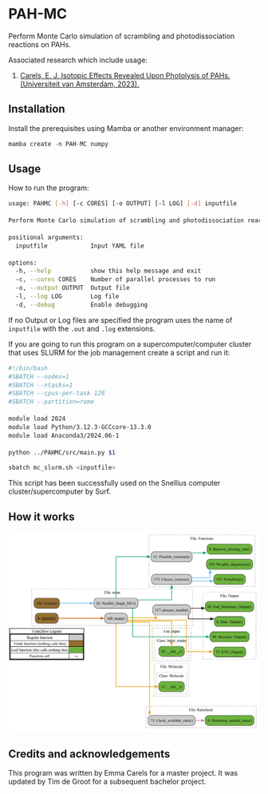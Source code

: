 # PAH-MC

Perform Monte Carlo simulation of scrambling and photodissociation reactions on PAHs.

Associated research which include usage:

1. [Carels, E. J. Isotopic Effects Revealed Upon Photolysis of PAHs. (Universiteit van Amsterdam, 2023).](https://scripties.uba.uva.nl/search?id=record_53847)

## Installation

Install the prerequisites using Mamba or another environment manager:

```python
mamba create -n PAH-MC numpy
```

## Usage

How to run the program:

```bash
usage: PAHMC [-h] [-c CORES] [-o OUTPUT] [-l LOG] [-d] inputfile

Perform Monte Carlo simulation of scrambling and photodissociation reactions on PAHs.

positional arguments:
  inputfile            Input YAML file

options:
  -h, --help           show this help message and exit
  -c, --cores CORES    Number of parallel processes to run
  -o, --output OUTPUT  Output file
  -l, --log LOG        Log file
  -d, --debug          Enable debugging
```

If no Output or Log files are specified the program uses the name of `inputfile` with the `.out` and `.log` extensions.

If you are going to run this program on a supercomputer/computer cluster that uses SLURM for the job management create a script and run it:

```bash
#!/bin/bash
#SBATCH --nodes=1
#SBATCH --ntasks=1
#SBATCH --cpus-per-task 128
#SBATCH --partition=rome

module load 2024
module load Python/3.12.3-GCCcore-13.3.0
module load Anaconda3/2024.06-1

python ../PAHMC/src/main.py $1
```

```bash
sbatch mc_slurm.sh <inputfile> 
```

This script has been successfully used on the Snellius computer cluster/supercomputer by Surf.

## How it works

![Code2flow diagram](out.png)

## Credits and acknowledgements

This program was written by Emma Carels for a master project. It was updated by Tim de Groot for a subsequent bachelor project.
